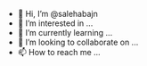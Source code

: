 - 👋 Hi, I’m @salehabajn
- 👀 I’m interested in ...
- 🌱 I’m currently learning ...
- 💞️ I’m looking to collaborate on ...
- 📫 How to reach me ...

<!---
salehabajn/salehabajn is a ✨ special ✨ repository because its `README.md` (this file) appears on your GitHub profile.
You can click the Preview link to take a look at your changes.
--->
